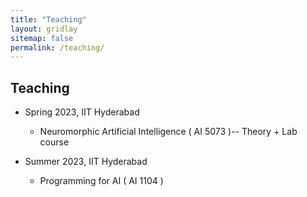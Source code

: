 ```yaml
---
title: "Teaching"
layout: gridlay
sitemap: false
permalink: /teaching/
---
```


## Teaching
* Spring 2023, IIT Hyderabad
    * Neuromorphic Artificial Intelligence ( AI 5073 )-- Theory + Lab course 

* Summer 2023, IIT Hyderabad
    * Programming for AI ( AI 1104 )


<!---

* Lecturer (Teaching Fellow), University of Illinois at Urbana--Champaign 
    * Fundamentals of Fluid Dynamics (Junior Level)--2015

* Teaching Assistant, University of Michigan--Dearborn
    * Design and Analysis of Machine Elements (Junior Level)--2013
    * Probability, Statistics, and Reliability in Design (Senior Level)--2012
    * Statics and Mechanics of Materials (Sophomore Level)--2012
-->
